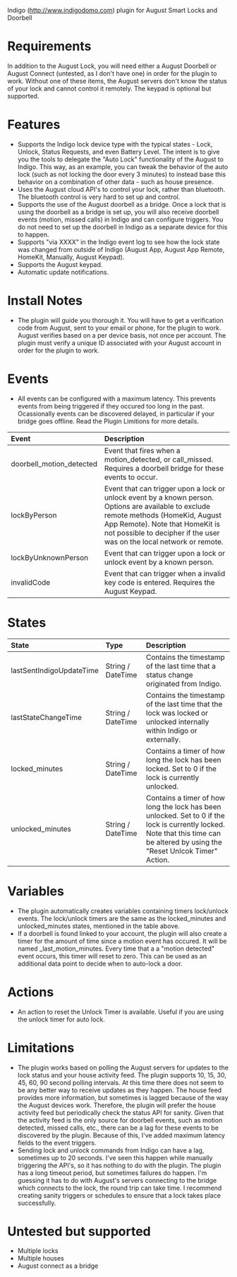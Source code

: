 Indigo (http://www.indigodomo.com) plugin for August Smart Locks and Doorbell

# Requirements #
In addition to the August Lock, you will need either a August Doorbell or August Connect (untested, as I don't have one) in order for the plugin to work. Without one of these items, the August servers don't know the status of your lock and cannot control it remotely.  The keypad is optional but supported.

# Features #
* Supports the Indigo lock device type with the typical states - Lock, Unlock, Status Requests, and even Battery Level.  The intent is to give you the tools to delegate the "Auto Lock" functionality of the August to Indigo.  This way, as an example, you can tweak the behavior of the auto lock (such as not locking the door every 3 minutes) to instead base this behavior on a combination of other data - such as house presence.
* Uses the August cloud API's to control your lock, rather than bluetooth.  The bluetooth control is very hard to set up and control.
* Supports the use of the August doorbell as a bridge.  Once a lock that is using the doorbell as a bridge is set up, you will also receive doorbell events (motion, missed calls) in Indigo and can configure triggers.  You do not need to set up the doorbell in Indigo as a separate device for this to happen.
* Supports "via XXXX" in the Indigo event log to see how the lock state was changed from outside of Indigo (August App, August App Remote, HomeKit, Manually, August Keypad).
* Supports the August keypad.
* Automatic update notifications.

# Install Notes #
* The plugin will guide you thorough it.  You will have to get a verification code from August, sent to your email or phone, for the plugin to work.  August verifies based on a per device basis, not once per account.  The plugin must verify a unique ID associated with your August account in order for the plugin to work.

# Events #
* All events can be configured with a maximum latency.  This prevents events from being triggered if they occured too long in the past.  Ocassionally events can be discovered delayed, in particular if your bridge goes offline.  Read the Plugin Limitions for more details.

| Event                | Description                                                                                                                                                                                                                  |
|:---------------------|:-----------------------------------------------------------------------------------------------------------------------------------------------------------------------------------------------------------------------------|
| doorbell_motion_detected       | Event that fires when a motion_detected, or call_missed.  Requires a doorbell bridge for these events to occur.                                                                                       |
| lockByPerson       | Event that can trigger upon a lock or unlock event by a known person.  Options are available to exclude remote methods (HomeKid, August App Remote).  Note that HomeKit is not possible to decipher if the user was on the local network or remote.                                                                                       |
| lockByUnknownPerson       | Event that can trigger upon a lock or unlock event by a known person.                                                                                       |
| invalidCode       | Event that can trigger when a invalid key code is entered.  Requires the August Keypad.                                                                                       |

# States #

| State                | Type    | Description                                                                                                                                                                                                                  |
|:---------------------|:--------|:-----------------------------------------------------------------------------------------------------------------------------------------------------------------------------------------------------------------------------|
| lastSentIndigoUpdateTime       | String / DateTime  | Contains the timestamp of the last time that a status change originated from Indigo.                                                                                       |
| lastStateChangeTime       | String / DateTime  | Contains the timestamp of the last time that the lock was locked or unlocked internally within Indigo or externally.                                                                                       |
| locked_minutes       | String / DateTime  | Contains a timer of how long the lock has been locked.  Set to 0 if the lock is currently unlocked.                                                                                       |
| unlocked_minutes       | String / DateTime  | Contains a timer of how long the lock has been unlocked.  Set to 0 if the lock is currently locked.  Note that this time can be altered by using the "Reset Unlcok Timer" Action.                                                                                       |

# Variables #
* The plugin automatically creates variables containing timers lock/unlock events.  The lock/unlock timers are the same as the locked_minutes and unlocked_minutes states, mentioned in the table above.
* If a doorbell is found linked to your account, the plugin will also create a timer for the amount of time since a motion event has occured.  It will be named <HOUSE NAME>_last_motion_minutes.  Every time that a a "motion detected" event occurs, this timer will reset to zero.  This can be used as an additional data point to decide when to auto-lock a door.

# Actions #
* An action to reset the Unlock Timer is available.  Useful if you are using the unlock timer for auto lock.

# Limitations #
* The plugin works based on polling the August servers for updates to the lock status and your house activity feed.  The plugin supports 10, 15, 30, 45, 60, 90 second polling intervals.  At this time there does not seem to be any better way to receive updates as they happen.  The house feed provides more information, but sometimes is lagged because of the way the August devices work.  Therefore, the plugin will prefer the house activity feed but periodically check the status API for sanity.  Given that the activity feed is the only source for doorbell events, such as motion detected, missed calls, etc., there can be a lag for these events to be discovered by the plugin.  Because of this, I've added maximum latency fields to the event triggers.
* Sending lock and unlock commands from Indigo can have a lag, sometimes up to 20 seconds.  I've seen this happen while manually triggering the API's, so it has nothing to do with the plugin.  The plugin has a long timeout period, but sometimes failures do happen.  I'm guessing it has to do with August's servers connecting to the bridge which connects to the lock, the round trip can take time.  I recommend creating sanity triggers or schedules to ensure that a lock takes place successfully.

# Untested but supported #
* Multiple locks
* Multiple houses
* August connect as a bridge
